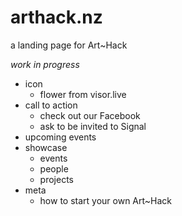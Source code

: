 # arthack.nz

a landing page for Art~Hack

_work in progress_

- icon
  - flower from visor.live
- call to action
  - check out our Facebook
  - ask to be invited to Signal
- upcoming events
- showcase
  - events
  - people
  - projects
- meta
  - how to start your own Art~Hack

